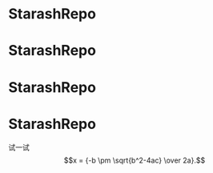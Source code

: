 # StarashRepo
# StarashRepo
# StarashRepo
# StarashRepo
试一试  
$$x = {-b \pm \sqrt{b^2-4ac} \over 2a}.$$
